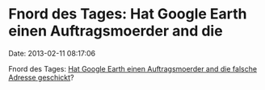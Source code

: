 Fnord des Tages: Hat Google Earth einen Auftragsmoerder and die
===============================================================

Date: 2013-02-11 08:17:06

Fnord des Tages: [Hat Google Earth einen Auftragsmoerder and die falsche
Adresse
geschickt](http://news.cnet.com/8301-17852_3-57568597-71/did-google-earth-error-send-murderer-to-wrong-address/)?
